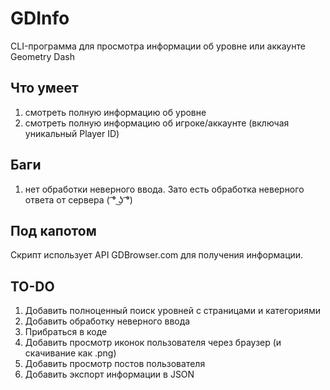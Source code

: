 # GDInfo
CLI-программа для просмотра информации об уровне или аккаунте Geometry Dash

## Что умеет
1. смотреть полную информацию об уровне
2. смотреть полную информацию об игроке/аккаунте (включая уникальный Player ID)

## Баги
1. нет обработки неверного ввода. Зато есть обработка неверного ответа от сервера ( ͡° ͜ʖ ͡°)

## Под капотом
Скрипт использует API GDBrowser.com для получения информации.

## TO-DO
1. Добавить полноценный поиск уровней с страницами и категориями
2. Добавить обработку неверного ввода
3. Прибраться в коде
4. Добавить просмотр иконок пользователя через браузер (и скачивание как .png)
5. Добавить просмотр постов пользователя
6. Добавить экспорт информации в JSON

